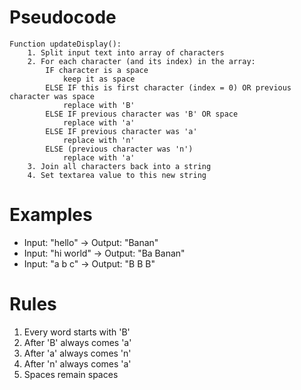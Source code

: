 # Pseudocode

```
Function updateDisplay():
    1. Split input text into array of characters
    2. For each character (and its index) in the array:
        IF character is a space
            keep it as space
        ELSE IF this is first character (index = 0) OR previous character was space
            replace with 'B'
        ELSE IF previous character was 'B' OR space
            replace with 'a'
        ELSE IF previous character was 'a'
            replace with 'n'
        ELSE (previous character was 'n')
            replace with 'a'
    3. Join all characters back into a string
    4. Set textarea value to this new string
```

# Examples

- Input:  "hello"      -> Output: "Banan"
- Input:  "hi world"   -> Output: "Ba Banan"
- Input:  "a b c"      -> Output: "B B B"

# Rules

1. Every word starts with 'B'
2. After 'B' always comes 'a'
3. After 'a' always comes 'n'
4. After 'n' always comes 'a'
5. Spaces remain spaces
